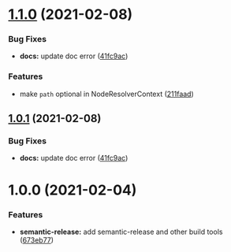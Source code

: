 # [1.1.0](https://github.com/orioro/node-tree-source-nodes/compare/v1.0.0...v1.1.0) (2021-02-08)


### Bug Fixes

* **docs:** update doc error ([41fc9ac](https://github.com/orioro/node-tree-source-nodes/commit/41fc9ac8686c25b6077105cde717daaa03c305a0))


### Features

* make `path` optional in NodeResolverContext ([211faad](https://github.com/orioro/node-tree-source-nodes/commit/211faad2e6d9b732f1f0df57affea1ff127d775e))

## [1.0.1](https://github.com/orioro/node-tree-source-nodes/compare/v1.0.0...v1.0.1) (2021-02-08)


### Bug Fixes

* **docs:** update doc error ([41fc9ac](https://github.com/orioro/node-tree-source-nodes/commit/41fc9ac8686c25b6077105cde717daaa03c305a0))

# 1.0.0 (2021-02-04)


### Features

* **semantic-release:** add semantic-release and other build tools ([673eb77](https://github.com/orioro/node-tree-source-nodes/commit/673eb770687d763a8a48097bd956707f5196a1fb))
